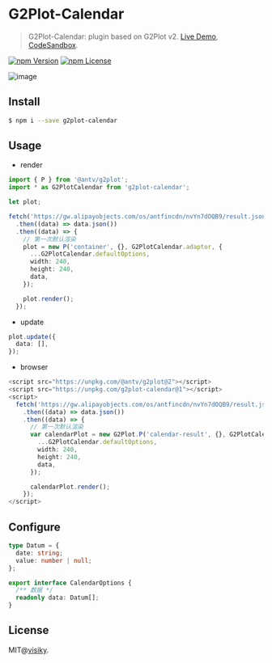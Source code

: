 # G2Plot-Calendar

> G2Plot-Calendar: plugin based on G2Plot v2. [Live Demo](https://visiky.github.io/g2plot-calendar/), [CodeSandbox](https://codesandbox.io/s/g2plot-calendar-p6418).

[![npm Version](https://img.shields.io/npm/v/g2plot-calendar.svg)](https://www.npmjs.com/package/g2plot-calendar)
[![npm License](https://img.shields.io/npm/l/g2plot-calendar.svg)](https://www.npmjs.com/package/g2plot-calendar)


![image](https://gw.alipayobjects.com/zos/antfincdn/AVAgk25n1f/158f43ae-9056-4e40-a95c-deb96d24b573.png)


## Install

```bash
$ npm i --save g2plot-calendar
```


## Usage

 - render

```ts
import { P } from '@antv/g2plot';
import * as G2PlotCalendar from 'g2plot-calendar';

let plot;

fetch('https://gw.alipayobjects.com/os/antfincdn/nvYn7dOQB9/result.json')
  .then((data) => data.json())
  .then((data) => {
    // 第一次默认渲染
    plot = new P('container', {}, G2PlotCalendar.adaptor, {
      ...G2PlotCalendar.defaultOptions,
      width: 240,
      height: 240,
      data,
    });

    plot.render();
  });
```

 - update

```ts
plot.update({
  data: [],
});
```

 - browser

```ts
<script src="https://unpkg.com/@antv/g2plot@2"></script>
<script src="https://unpkg.com/g2plot-calendar@1"></script>
<script>
  fetch('https://gw.alipayobjects.com/os/antfincdn/nvYn7dOQB9/result.json')
    .then((data) => data.json())
    .then((data) => {
      // 第一次默认渲染
      var calendarPlot = new G2Plot.P('calendar-result', {}, G2PlotCalendar.adaptor, {
        ...G2PlotCalendar.defaultOptions,
        width: 240,
        height: 240,
        data,
      });

      calendarPlot.render();
    });
</script>
```

## Configure

```ts
type Datum = {
  date: string;
  value: number | null;
};

export interface CalendarOptions {
  /** 数据 */
  readonly data: Datum[];
}
```

## License

MIT@[visiky](https://github.com/visiky).
